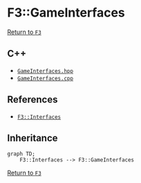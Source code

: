 # F3::GameInterfaces

[Return to `F3`](/docs/F3.md)

## C++

- [`GameInterfaces.hpp`](/c++/include/GameInterfaces.hpp)
- [`GameInterfaces.cpp`](/c++/source/GameInterfaces.cpp)

## References

- [`F3::Interfaces`](/docs/F3/Interfaces.md)

## Inheritance

```mermaid
graph TD;
    F3::Interfaces --> F3::GameInterfaces
```

[Return to `F3`](/docs/F3.md)